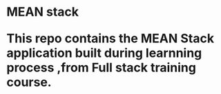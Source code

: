 # MEAN stack <applet>

This repo contains the MEAN Stack application built during learnning process ,from Full stack training course.
